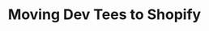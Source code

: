 ---
layout: blogpost
title: Moving Dev Tees to Shopify
subhead: Why I started on Big Cartel but eventually outgrew it
imgclass:
permalink:
---